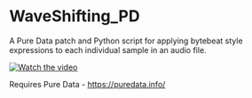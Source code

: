 # WaveShifting_PD
A Pure Data patch and Python script for applying bytebeat style expressions to each individual sample in an audio file.

[![Watch the video](https://img.youtube.com/vi/PKhadJthKSk/0.jpg)](https://www.youtube.com/watch?v=PKhadJthKSk)


Requires Pure Data - https://puredata.info/
